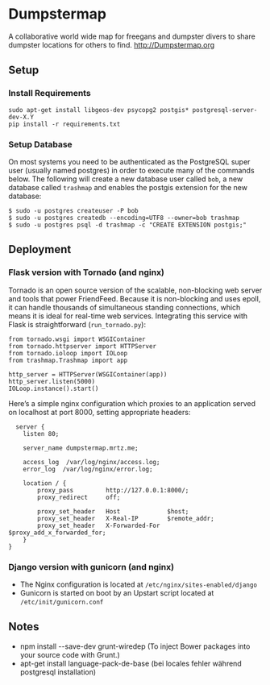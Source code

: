 # Dumpstermap
A collaborative world wide map for freegans and dumpster divers to share dumpster locations for others to find.
http://Dumpstermap.org

## Setup

### Install Requirements
```
sudo apt-get install libgeos-dev psycopg2 postgis* postgresql-server-dev-X.Y
pip install -r requirements.txt
```

### Setup Database
On most systems you need to be authenticated as the PostgreSQL super user (usually named postgres) in order to execute many of the commands below.
The following will create a new database user called `bob`, a new database called `trashmap` and enables the postgis extension for the new database:

```
$ sudo -u postgres createuser -P bob
$ sudo -u postgres createdb --encoding=UTF8 --owner=bob trashmap
$ sudo -u postgres psql -d trashmap -c "CREATE EXTENSION postgis;"
```

## Deployment
### Flask version with Tornado (and nginx)
Tornado is an open source version of the scalable, non-blocking web server and tools that power FriendFeed. Because it is non-blocking and uses epoll, it can handle thousands of simultaneous standing connections, which means it is ideal for real-time web services.
Integrating this service with Flask is straightforward (`run_tornado.py`):
```
from tornado.wsgi import WSGIContainer
from tornado.httpserver import HTTPServer
from tornado.ioloop import IOLoop
from trashmap.Trashmap import app

http_server = HTTPServer(WSGIContainer(app))
http_server.listen(5000)
IOLoop.instance().start()
```

Here’s a simple nginx configuration which proxies to an application served on localhost at port 8000, setting appropriate headers:

```
  server {
    listen 80;

    server_name dumpstermap.mrtz.me;

    access_log  /var/log/nginx/access.log;
    error_log  /var/log/nginx/error.log;

    location / {
        proxy_pass         http://127.0.0.1:8000/;
        proxy_redirect     off;

        proxy_set_header   Host             $host;
        proxy_set_header   X-Real-IP        $remote_addr;
        proxy_set_header   X-Forwarded-For  $proxy_add_x_forwarded_for;
    }
}
```

### Django version with gunicorn (and nginx)
* The Nginx configuration is located at `/etc/nginx/sites-enabled/django`
* Gunicorn is started on boot by an Upstart script located at `/etc/init/gunicorn.conf`

## Notes
* npm install --save-dev grunt-wiredep (To inject Bower packages into your source code with Grunt.)
* apt-get install language-pack-de-base (bei locales fehler während postgresql installation)
